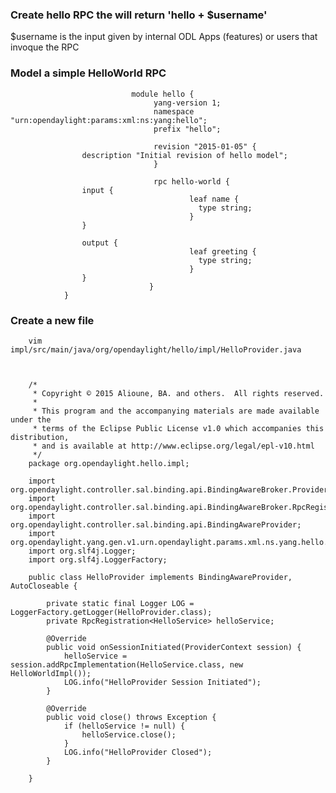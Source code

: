 ### Create hello RPC the will return 'hello + $username'

$username is the input given by internal ODL Apps (features) or users that invoque the RPC

### Model a simple HelloWorld RPC

                               module hello {
                                    yang-version 1;
                                    namespace "urn:opendaylight:params:xml:ns:yang:hello";
                                    prefix "hello";
                                    
                                    revision "2015-01-05" {
					description "Initial revision of hello model";
                                    }
                                    
                                    rpc hello-world {
					input {
                                            leaf name {
                                              type string;
                                            }
					}
                                    
					output {
                                            leaf greeting {
                                              type string;
                                            }
					}
                                   }
				}


### Create a new file

        vim impl/src/main/java/org/opendaylight/hello/impl/HelloProvider.java



        /*
         * Copyright © 2015 Alioune, BA. and others.  All rights reserved.
         *
         * This program and the accompanying materials are made available under the
         * terms of the Eclipse Public License v1.0 which accompanies this distribution,
         * and is available at http://www.eclipse.org/legal/epl-v10.html
         */
        package org.opendaylight.hello.impl;

        import org.opendaylight.controller.sal.binding.api.BindingAwareBroker.ProviderContext;
        import org.opendaylight.controller.sal.binding.api.BindingAwareBroker.RpcRegistration;
        import org.opendaylight.controller.sal.binding.api.BindingAwareProvider;
        import org.opendaylight.yang.gen.v1.urn.opendaylight.params.xml.ns.yang.hello.rev150105.HelloService;
        import org.slf4j.Logger;
        import org.slf4j.LoggerFactory;

        public class HelloProvider implements BindingAwareProvider, AutoCloseable {

            private static final Logger LOG = LoggerFactory.getLogger(HelloProvider.class);
            private RpcRegistration<HelloService> helloService;

            @Override
            public void onSessionInitiated(ProviderContext session) {
                helloService = session.addRpcImplementation(HelloService.class, new HelloWorldImpl());
                LOG.info("HelloProvider Session Initiated");
            }

            @Override
            public void close() throws Exception {
                if (helloService != null) {
                    helloService.close();
                }
                LOG.info("HelloProvider Closed");
            }
            
        }


